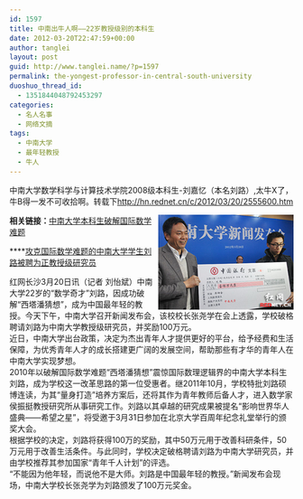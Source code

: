 ```yaml
---
id: 1597
title: 中南出牛人啊——22岁教授级别的本科生
date: 2012-03-20T22:47:59+00:00
author: tanglei
layout: post
guid: http://www.tanglei.name/?p=1597
permalink: the-yongest-professor-in-central-south-university
duoshuo_thread_id:
  - 1351844048792453297
categories:
  - 名人名事
  - 网络文摘
tags:
  - 中南大学
  - 最年轻教授
  - 牛人
---
```

中南大学数学科学与计算技术学院2008级本科生-刘嘉忆（本名刘路）,太牛X了，牛B得一发不可收拾啊。转载下<http://hn.rednet.cn/c/2012/03/20/2555600.htm>

[<img style="display: inline; margin-left: 0px; margin-right: 0px" title="中南大学校长张尧学为刘路（右）颁发100万元奖金" alt="中南大学校长张尧学为刘路（右）颁发100万元奖金" align="right" src="/wp-content/uploads/2012/03/image_thumb3.png" width="240" height="168" />](/wp-content/uploads/2012/03/image3.png) 

**相关链接：**[中南大学本科生破解国际数学难题](http://hn.rednet.cn/c/2011/10/08/2392501.htm)

****[攻克国际数学难题的中南大学学生刘路被聘为正教授级研究员](http://hn.rednet.cn/c/2012/03/20/2555683.htm)

红网长沙3月20日讯（记者 刘怡斌）中南大学22岁的“数学奇才”刘路，因成功破解“西塔潘猜想”，成为中国最年轻的教授。今天下午，中南大学召开新闻发布会，该校校长张尧学在会上透露，学校破格聘请刘路为中南大学教授级研究员，并奖励100万元。    
近日，中南大学出台政策，决定为杰出青年人才提供更好的平台，给予经费和生活保障，为优秀青年人才的成长搭建更广阔的发展空间，帮助那些有才华的青年人在中南大学实现梦想。    
2010年以破解国际数学难题“西塔潘猜想”震惊国际数理逻辑界的中南大学本科生刘路，成为学校这一改革思路的第一位受惠者。继2011年10月，学校特批刘路硕博连读，为其“量身打造”培养方案后，还将其作为青年教师后备人才，进入数学家侯振挺教授研究所从事研究工作。刘路以其卓越的研究成果被提名“影响世界华人盛典——希望之星”，将受邀于3月31日参加在北京大学百周年纪念礼堂举行的颁奖大会。    
根据学校的决定，刘路将获得100万的奖励，其中50万元用于改善科研条件，50万元用于改善生活条件。与此同时，学校决定破格聘请刘路为中南大学研究员，并由学校推荐其参加国家“青年千人计划”的评选。    
“不能因为他年轻，而说他不是大师。刘路是中国最年轻的教授。”新闻发布会现场，中南大学校长张尧学为刘路颁发了100万元奖金。
